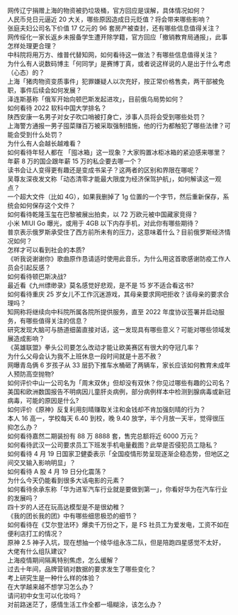 网传辽宁捐赠上海的物资被扔垃圾桶，官方回应是误解，具体情况如何？  
人民币兑日元逼近 20 大关，哪些原因造成日元贬值？将会带来哪些影响？  
张庭夫妇公司名下价值 17 亿元的 96 套房产被查封，还有哪些信息值得关注？  
网传绥化一家长返乡未报备学生遭开除学籍，官方回应「撤销教育局通报」，此事怎样处理更合理？  
中科院将用万方、维普代替知网，如何看待这一做法？有哪些信息值得关注？  
为什么有人说数码博主「何同学」是赛博丁真，或者说这样说的人是出于什么考虑（心态）的？  
上海「猪肉物资变质事件」犯罪嫌疑人以次充好，按正常价格售卖，两干部被免职，事件后续会如何发展？  
泽连斯基称「俄军开始向顿巴斯发起进攻」，目前俄乌局势如何？  
如何看待 2022 软科中国大学排名？  
陕西安康一名男子对女子吹口哨被打身亡，涉事人员将会受到哪些处罚？  
上海警方通报一男子囤菜赚百万被采取强制措施，他的行为都触犯了哪些法律？可能会受到什么处罚？  
为什么有人会越长越难看？  
如何看待年轻人都在 「囤冰箱」这一现象？大家购置冰柜冰箱的紧迫感来哪里？  
年薪 8 万的国企跟年薪 15 万的私企要去哪一个？  
读书会让人变得更有趣还是变成书呆子？这两者的区别和界限在哪呢？  
吴尊友深夜发文称「动态清零才能最大限度为经济保驾护航」，如何解读这一观点？  
一个超大文件（比如 4G），如果我删掉了 1g 位置的一个字节，然后重新保存，系统会如何保存这个文件？  
如何看待乾隆玉玺在巴黎被展出拍卖，以 72 万欧元被中国藏家竞得？  
小米 MIUI Go 曝光，或用于 4GB 以下内存手机，对此你有哪些期待？  
普京表示俄罗斯承受住了西方前所未有的压力，这意味着什么？目前俄罗斯经济情况如何？  
怎样才可以看到社会的本质?  
《听我说谢谢你》歌曲原作恳请适时使用此音乐，为什么用这首歌感谢防疫工作人员会引起反感？  
如何看待顿巴斯决战?  
最近看《九州缥缈录》莫名感觉好悲观，是不是 15 岁不适合看这书?  
如何看待重庆 25 岁女儿不工作沉迷游戏，其母亲要求网吧拒收？该母亲的要求合理吗？  
知网称将继续向中科院所属各院所提供服务，直至 2022 年度协议签署并启动服务，有哪些值得关注的信息？  
研究发现大脑可与肠道细菌直接对话，这一发现具有哪些意义？可能对哪些领域发展造成影响？  
《英雄联盟》拳头公司要怎么改动才能让欧美赛区有很大的夺冠几率？  
为什么父母会认为我不上班休息一段时间就是十恶不赦？  
网曝青岛俩 6 岁孩子从 33 层扔下推车水桶砸了两辆车，家长应该如何教育未成年人预防高空抛物?  
如何评价中山一公司名为「周末双休」但却没有双休？你见过哪些有趣的公司名？  
美国和欧洲数国报告不明病因儿童肝炎病例，部分病例样本中检测到腺病毒或新冠病毒，可能的原因是什么?  
如何评价《原神》反复利用刻晴赚取关注和金钱却不肯加强刻晴的行为？  
本人 16 高一，学校每天 6.40 到校，晚 9.40 放学，半个月放一天半，觉得很压抑怎么办？  
如何看待嘉然二期装扮有 88 万 8888 套，售完总额将近 6000 万元？  
如何看待武汉一公司要求员工下班发手机电量截图？此举是否侵犯员工隐私？  
如何看待 4 月 19 日国家卫健委表示「全国疫情形势呈现逐渐企稳态势，但地区之间交叉输入影响明显」？  
如何看待 A 股 4 月 19 日分化震荡？  
为什么今天仍能看到很多大话电影的元素？  
如何看待余承东称「华为进军汽车行业就是要做到第一」，你看好华为在汽车行业的发展吗？  
四十岁的人还在玩高达模型是不是很幼稚？  
《我的团长我的团》中有哪些细思极恐的细节？  
如何看待在《艾尔登法环》爆卖千万份之下，是 FS 社员工为爱发电，工资不如在便利店打工的情况？  
原神 2.5 神子入坑，现在想抽一个绫华组永冻二队，但是陪跑四星感觉不太好，大佬有什么组队建议?  
上海疫情期间隔离特别焦虑，怎么缓解？  
过去十年间，品牌营销对数据的要求发生了哪些变化？  
考上研究生是一种什么样的体验？  
在大学越来越不想学习怎么办？  
请问初中女生可以化妆吗？  
对前路迷茫了，感情生活工作全都一塌糊涂，该怎么办？  
